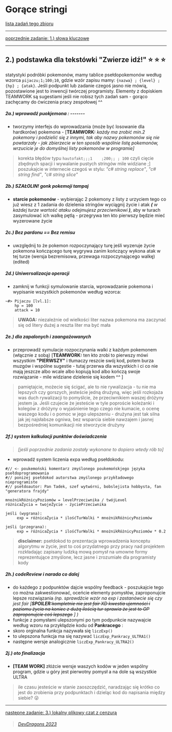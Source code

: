 # Gorące stringi
[lista zadań tego zbioru](./README.md)

---

[poprzednie zadanie: 1.) słowa kluczowe ](./2.md)

---

## **2.)** podstawka dla tekstówki "Zwierze idź!" :star: :star: :star:

statystyki podróbki pokemonów, mamy tablice psełdopokemonów według wzorca `pijaczu;1;100;10`, gdzie wzór zapisu mamy: `{nazwa} ; {level} ; {hp} ; {atak}`. Jeśli podpunkt lub zadanie czegoś jasno nie mówią, pozostawione jest to inwencji twórczej programisty. Elementy z dopiskiem TEAMWORK są sugestiami jeśli nie robisz tych zadań sam - gorąco zachęcamy do ćwiczenia pracy zespołowej ^^

##### **2a.)** wprowadź puokjemona : -------
- tworzymy interfejs do wprowadzania (może być losowanie dla hardkorów) pokemona - [__TEAMWORK:__ *każdy ma zrobić min.2 pokemony i podzielić się z innymi, tak aby nazwy pokemonów się nie powtarzały - jak zbierzecie w ten sposób wspólnie listę pokemonów, wrzucicie je do domyślnej listy pokemonów w programie]*


> korekta błędów typu ` hautofakt;;;1    ;200;; ; 100 ` czyli cięcie zbędnych spacji i wywalanie pustych stringów mile widziane ;] poszukajcie w internecie czegoś w stylu: _"c# string replace"_,  _"c# string find"_,  _"c# string slice"_

##### **2b.)** SZAŁOLIN! gonk pokemoji tampaj
 - **starcie pokemonów** - wybierając 2 pokemony z listy z urzyciem tego co już wiesz z 1 zadania do dzielenia stringów  wyciągnij życie i atak _**(** w każdej turze wartość ataku odejmujesz przeciwnikowi **)**_, aby w turach zasymulować ich walkę pętlą - przegrywa ten kto pierwszy będzie mieć wyzerowane życie

##### **2c.)** Bez pardonu == Bez remisu
 - uwzględnij to że pokemon rozpoczynający turę jeśli wyzeruje życie pokemona kończącego turę wygrywa zanim kończący wykona atak w tej turze (wersja bezremisowa, przewaga rozpoczynającego walkę) (edited)

##### **2d.)** Uniwersalizacja operacji
  - zamknij w funkcji symulowanie starcia, wprowadzanie pokemona i wypisanie wszystkich pokemonów według wzorca:


 ```
 ~#> Pijaczu [lvl.1]:
     hp = 100
     attack = 10
 ```
 > **__UWAGA:__** niezależnie od wielkości liter nazwa pokemona ma zaczynać się od litery dużej a reszta liter ma być mała

##### **2e.)** dla zapalonych i zaangażowanych
 - przeprowadź symulacje rozpoczynania walki z każdym pokemonem (włącznie z sobą) [__TEAMWORK:__  ten kto zrobi to pierwszy mówi wszystkim **"PIERWSZY"** i tłumaczy reszcie swój kod, potem burza muzgów i wspólne sugestie - tutaj przerwa dla wszystkich i ci co nie mają jeszcze albo wcale albo kopiują kod albo kończą swoje rozwiązanie - mile widziane dzielenie się kodem ^^ ]


 >pamiętajcie, możecie się ścigać, ale to nie rywalizacja - tu nie ma lepszych czy gorszych, jesteście jedną drużyną, więc jeśli rozkojaża was duch rywalizacji to pomyślcie, że przeciwnikiem waszej dróżyny jestem ja. Jeśli czujecie że jesteście w tyle poproście koleżanki i kolegów z dróżyny o wyjaśnienie tego czego nie kumacie, o ocenę waszego kodu i o pomoc w jego ulepszeniu - drużyna jest tak silna jak jej najsłabsze ogniwa, bez wsparcia siebie nawzajem i jasnej bezpośredniej komunikacji nie stworzycie drużyny


##### **2f.)** system kalkulacji punktów doświadczenia
 > _[jeśli poprzednie zadania zostały wykonane to dopiero wtedy rób to]_

 - wprowadź system liczenia expa według psełdokodu:

```
#// <- poukemoński komentarz zmyślonego poukemońskjego języka psełdoprogramowania
#// poniżej psełdokod autorstwa zmyślonego przykładowego nieprogramiste
#// psełdoautor: Pan Tadek, szef wytwórni, bobslejista hobbysta, fan "generatora frajdy"

mnożnikRóżnicyPoziomów = levelPrzeciwnika / twójLevel
różnicaŻycia = twojeŻycie - życiePrzeciwnika

jeśli (wygrana):
     exp = różnicaŻycia * ilośćTurWalki * mnożnikRóżnicyPoziomów

jeśli (przegrana):
     exp = różnicaŻycia * ilośćTurWalki * mnożnikRóżnicyPoziomów * 0.2

```
>__disclaimer:__ psełdokod to prezentacja wprowadzenia konceptu algorytmu w życie, jest to coś przydatnego przy pracy nad projektem rozkładając zapisany ludzką mową pomysł na umowne formy reprezentujące zmyślone, lecz jasne i zrozumiałe dla programisty kody


##### **2h.)** codeReview i narada co dalej
 - do każdego z podpunktów dajcie wspólny feedback - poszukajcie tego co można zakwestionować, oceńcie elementy pomysłów, zaproponujcie lepsze rozwiązania _(np. sprawdźcie wzór na exp i zastanówcie się czy jest fair [**SPOILER:**~~kompletnie nie jest fair XD kwestia ujemności i poziomu życia na koniec z dużą ilością tur sprawia że jest to OP zaproponujcie coś lepszego~~ ] )_
 - funkcje z pomysłami ulepszonymi po tym podpunkcie nazywajcie według wzoru na przykłądzie kodu od **Pankracego** :
- skoro orginalna funkcja nazywała się `liczExp()`
- to ulepszona funkcja ma się nazywać `liczExp_Pankracy_ULTRA1()`
- następne wersje analogicznie `liczExp_Pankracy_ULTRA2()`

##### **2j.)** oto finalizacja
 - __[TEAM WORK]__ złóżcie wersje waszych kodów w jeden wspólny program, gdzie u góry jest pierwotny pomysł a na dole są wszystkie ULTRA


 > ile czasu jesteście w stanie zaoszczędzić, naradzając się krótko co jest do zrobienia przy podpunktach i dzieląc kod do napisania między siebie? :stuck_out_tongue_winking_eye:

---

[następne zadanie: 3.) lokalny plikowy czat z cenzurą ](./3.md)

> ###### [DevDragons 2023](https://devdragons-society.github.io/)
